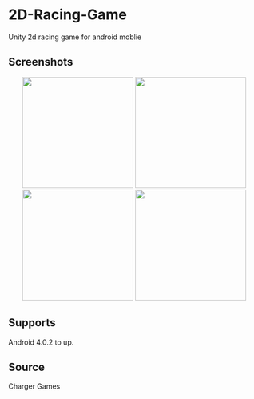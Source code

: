 # 2D-Racing-Game
Unity 2d racing game for android moblie

## Screenshots

<p align="center">
<img src="https://github.com/shhridoy/2D-Racing-Game/blob/master/Screenshots/Screenshot_2017-07-09-23-20-41.png?raw=true" width="222">
<img src="https://github.com/shhridoy/2D-Racing-Game/blob/master/Screenshots/Screenshot_2017-07-09-23-22-40.png?raw=true" width="222"><br>
<img src="https://github.com/shhridoy/2D-Racing-Game/blob/master/Screenshots/Screenshot_2017-07-09-23-20-55.png?raw=true" width="222">
<img src="https://github.com/shhridoy/2D-Racing-Game/blob/master/Screenshots/Screenshot_2017-07-09-23-23-30.png?raw=true" width="222">
</p>

## Supports
Android 4.0.2 to up.

## Source 
Charger Games
